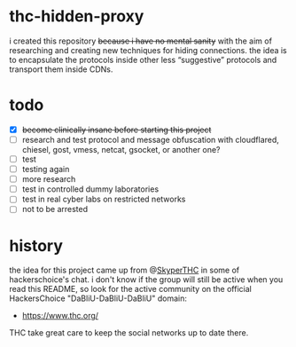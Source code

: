 # thc-hidden-proxy
i created this repository ~~because i have no mental sanity~~ with the aim of researching and creating new techniques for hiding connections. the idea is to encapsulate the protocols inside other less “suggestive” protocols and transport them inside CDNs.

# todo
- [x] ~~become clinically insane before starting this project~~
- [ ] research and test protocol and message obfuscation with cloudflared, chiesel, gost, vmess, netcat, gsocket, or another one?
- [ ] test
- [ ] testing again
- [ ] more research
- [ ] test in controlled dummy laboratories
- [ ] test in real cyber labs on restricted networks
- [ ] not to be arrested

# history
the idea for this project came up from @[SkyperTHC](https://github.com/SkyperTHC) in some of hackerschoice's chat. i don't know if the group will still be active when you read this README, so look for the active community on the official HackersChoice "DaBliU-DaBliU-DaBliU" domain:
- https://www.thc.org/

THC take great care to keep the social networks up to date there.
